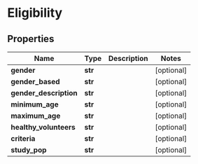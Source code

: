 # Eligibility

## Properties
Name | Type | Description | Notes
------------ | ------------- | ------------- | -------------
**gender** | **str** |  | [optional] 
**gender_based** | **str** |  | [optional] 
**gender_description** | **str** |  | [optional] 
**minimum_age** | **str** |  | [optional] 
**maximum_age** | **str** |  | [optional] 
**healthy_volunteers** | **str** |  | [optional] 
**criteria** | **str** |  | [optional] 
**study_pop** | **str** |  | [optional] 



